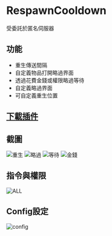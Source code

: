 # RespawnCooldown
受委託於匿名伺服器

## 功能
  - 重生傳送間隔
  - 自定義物品打開略過界面
  - 透過花費金錢或權限略過等待
  - 自定義略過界面
  - 可自定義重生位置

## [下載插件](http://ceesty.com/wZzx2p)

## 截圖
  ![重生](https://media.discordapp.net/attachments/501029399970447390/501820319640584192/c7113f0dfaa91465ebb68d1cddfe2fd7.png)
  ![略過](https://media.discordapp.net/attachments/501029399970447390/501819870955175936/unknown.png)
  ![等待](https://media.discordapp.net/attachments/501029399970447390/501820347251687435/d8153f11f60b93e643bd715808a3a324.png)
  ![金錢](https://media.discordapp.net/attachments/501029399970447390/501820377249611787/6dfb567b1daaa884aeda2c6de6c7fd28.png)
  
## 指令與權限
  ![ALL](https://i.gyazo.com/343f798119e4df42430de5987f15ea79.png)
  
## Config設定
  ![config](https://i.gyazo.com/8e52fd18d297d48629f500808c332556.png)


